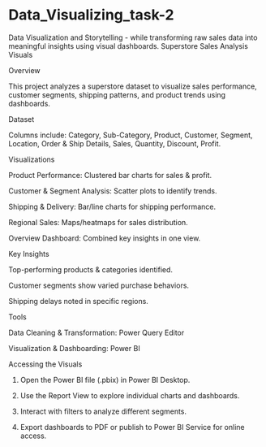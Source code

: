 # Data_Visualizing_task-2
Data Visualization and Storytelling - while transforming raw sales data into meaningful insights using visual dashboards.
Superstore Sales Analysis Visuals

Overview

This project analyzes a superstore dataset to visualize sales performance, customer segments, shipping patterns, and product trends using dashboards.

Dataset

Columns include: Category, Sub-Category, Product, Customer, Segment, Location, Order & Ship Details, Sales, Quantity, Discount, Profit.

Visualizations

Product Performance: Clustered bar charts for sales & profit.

Customer & Segment Analysis: Scatter plots to identify trends.

Shipping & Delivery: Bar/line charts for shipping performance.

Regional Sales: Maps/heatmaps for sales distribution.

Overview Dashboard: Combined key insights in one view.


Key Insights

Top-performing products & categories identified.

Customer segments show varied purchase behaviors.

Shipping delays noted in specific regions.


Tools

Data Cleaning & Transformation: Power Query Editor

Visualization & Dashboarding: Power BI


Accessing the Visuals

1. Open the Power BI file (.pbix) in Power BI Desktop.


2. Use the Report View to explore individual charts and dashboards.


3. Interact with filters to analyze different segments.


4. Export dashboards to PDF or publish to Power BI Service for online access.
